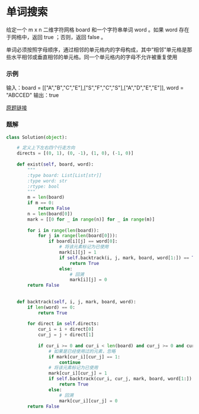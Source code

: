 # 单词搜索
给定一个 m x n 二维字符网格 board 和一个字符串单词 word 。如果 word 存在于网格中，返回 true ；否则，返回 false 。

单词必须按照字母顺序，通过相邻的单元格内的字母构成，其中“相邻”单元格是那些水平相邻或垂直相邻的单元格。同一个单元格内的字母不允许被重复使用

### 示例

输入：board = [["A","B","C","E"],["S","F","C","S"],["A","D","E","E"]], word = "ABCCED"
输出：true

[原题链接](https://leetcode-cn.com/problems/word-search/)

### 题解
```python
class Solution(object):

    # 定义上下左右四个行走方向
    directs = [(0, 1), (0, -1), (1, 0), (-1, 0)]
    
    def exist(self, board, word):
        """
        :type board: List[List[str]]
        :type word: str
        :rtype: bool
        """
        m = len(board)
        if m == 0:
            return False
        n = len(board[0])
        mark = [[0 for _ in range(n)] for _ in range(m)]
                
        for i in range(len(board)):
            for j in range(len(board[0])):
                if board[i][j] == word[0]:
                    # 将该元素标记为已使用
                    mark[i][j] = 1
                    if self.backtrack(i, j, mark, board, word[1:]) == True:
                        return True
                    else:
                        # 回溯
                        mark[i][j] = 0
        return False
        
        
    def backtrack(self, i, j, mark, board, word):
        if len(word) == 0:
            return True
        
        for direct in self.directs:
            cur_i = i + direct[0]
            cur_j = j + direct[1]
            
            if cur_i >= 0 and cur_i < len(board) and cur_j >= 0 and cur_j < len(board[0]) and board[cur_i][cur_j] == word[0]:
                # 如果是已经使用过的元素，忽略
                if mark[cur_i][cur_j] == 1:
                    continue
                # 将该元素标记为已使用
                mark[cur_i][cur_j] = 1
                if self.backtrack(cur_i, cur_j, mark, board, word[1:]) == True:
                    return True
                else:
                    # 回溯
                    mark[cur_i][cur_j] = 0
        return False
